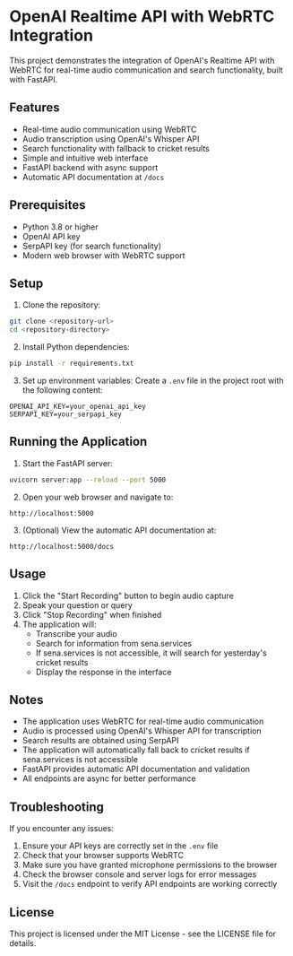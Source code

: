 # OpenAI Realtime API with WebRTC Integration

This project demonstrates the integration of OpenAI's Realtime API with WebRTC for real-time audio communication and search functionality, built with FastAPI.

## Features

- Real-time audio communication using WebRTC
- Audio transcription using OpenAI's Whisper API
- Search functionality with fallback to cricket results
- Simple and intuitive web interface
- FastAPI backend with async support
- Automatic API documentation at `/docs`

## Prerequisites

- Python 3.8 or higher
- OpenAI API key
- SerpAPI key (for search functionality)
- Modern web browser with WebRTC support

## Setup

1. Clone the repository:
```bash
git clone <repository-url>
cd <repository-directory>
```

2. Install Python dependencies:
```bash
pip install -r requirements.txt
```

3. Set up environment variables:
Create a `.env` file in the project root with the following content:
```
OPENAI_API_KEY=your_openai_api_key
SERPAPI_KEY=your_serpapi_key
```

## Running the Application

1. Start the FastAPI server:
```bash
uvicorn server:app --reload --port 5000
```

2. Open your web browser and navigate to:
```
http://localhost:5000
```

3. (Optional) View the automatic API documentation at:
```
http://localhost:5000/docs
```

## Usage

1. Click the "Start Recording" button to begin audio capture
2. Speak your question or query
3. Click "Stop Recording" when finished
4. The application will:
   - Transcribe your audio
   - Search for information from sena.services
   - If sena.services is not accessible, it will search for yesterday's cricket results
   - Display the response in the interface

## Notes

- The application uses WebRTC for real-time audio communication
- Audio is processed using OpenAI's Whisper API for transcription
- Search results are obtained using SerpAPI
- The application will automatically fall back to cricket results if sena.services is not accessible
- FastAPI provides automatic API documentation and validation
- All endpoints are async for better performance

## Troubleshooting

If you encounter any issues:

1. Ensure your API keys are correctly set in the `.env` file
2. Check that your browser supports WebRTC
3. Make sure you have granted microphone permissions to the browser
4. Check the browser console and server logs for error messages
5. Visit the `/docs` endpoint to verify API endpoints are working correctly

## License

This project is licensed under the MIT License - see the LICENSE file for details. 